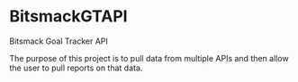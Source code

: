 BitsmackGTAPI
=============

Bitsmack Goal Tracker API

The purpose of this project is to pull data from multiple APIs and then allow the user to pull reports on that data.
